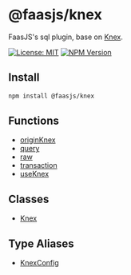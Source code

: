 # @faasjs/knex

FaasJS's sql plugin, base on [Knex](https://knexjs.org/).

[![License: MIT](https://img.shields.io/npm/l/@faasjs/knex.svg)](https://github.com/faasjs/faasjs/blob/main/packages/knex/LICENSE)
[![NPM Version](https://img.shields.io/npm/v/@faasjs/knex.svg)](https://www.npmjs.com/package/@faasjs/knex)

## Install

```sh
npm install @faasjs/knex
```

## Functions

- [originKnex](functions/originKnex.md)
- [query](functions/query.md)
- [raw](functions/raw.md)
- [transaction](functions/transaction.md)
- [useKnex](functions/useKnex.md)

## Classes

- [Knex](classes/Knex.md)

## Type Aliases

- [KnexConfig](type-aliases/KnexConfig.md)
